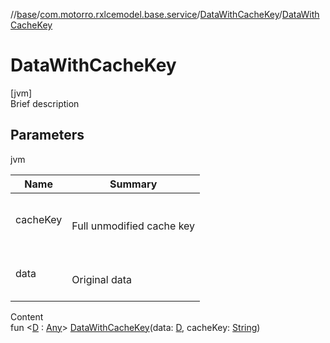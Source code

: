 //[base](../../index.md)/[com.motorro.rxlcemodel.base.service](../index.md)/[DataWithCacheKey](index.md)/[DataWithCacheKey](-data-with-cache-key.md)



# DataWithCacheKey  
[jvm]  
Brief description  


## Parameters  
  
jvm  
  
|  Name|  Summary| 
|---|---|
| cacheKey| <br><br>Full unmodified cache key<br><br>
| data| <br><br>Original data<br><br>
  
  
Content  
fun <[D](index.md) : [Any](https://kotlinlang.org/api/latest/jvm/stdlib/kotlin/-any/index.html)> [DataWithCacheKey](-data-with-cache-key.md)(data: [D](index.md), cacheKey: [String](https://kotlinlang.org/api/latest/jvm/stdlib/kotlin/-string/index.html))  



